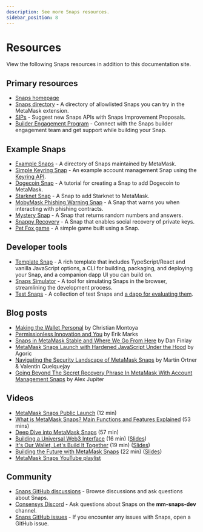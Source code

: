 ```yaml
---
description: See more Snaps resources.
sidebar_position: 8
---
```


# Resources

View the following Snaps resources in addition to this documentation site.

## Primary resources

- [Snaps homepage](https://metamask.io/snaps/)
- [Snaps directory](https://snaps.metamask.io/) - A directory of allowlisted Snaps you can try in the MetaMask extension.
- [SIPs](https://github.com/MetaMask/SIPs) - Suggest new Snaps APIs with Snaps Improvement Proposals.
- [Builder Engagement Program](https://go.metamask.io/snaps-builders) - Connect with the Snaps builder engagement team and get support while building your Snap.

## Example Snaps

- [Example Snaps](https://github.com/MetaMask/snaps/tree/main/packages/examples) - A directory of
  Snaps maintained by MetaMask.
- [Simple Keyring Snap](https://github.com/MetaMask/snap-simple-keyring) - An example account management Snap using the [Keyring API](../reference/keyring-api/index.md).
- [Dogecoin Snap](https://github.com/ziad-saab/dogecoin-snap) - A tutorial for creating a Snap to
  add Dogecoin to MetaMask.
- [Starknet Snap](https://github.com/Consensys/starknet-snap) - A Snap to add Starknet to MetaMask.
- [MobyMask Phishing Warning Snap](https://github.com/Montoya/mobymask-snap) - A Snap that warns you
  when interacting with phishing contracts.
- [Mystery Snap](https://github.com/Montoya/random-snap) - A Snap that returns random numbers and answers.
- [Snappy Recovery](https://github.com/ziad-saab/snappy-recovery) - A Snap that enables social
  recovery of private keys.
- [Pet Fox game](https://github.com/Montoya/pet-fox) - A simple game built using a Snap.

## Developer tools

- [Template Snap](https://github.com/MetaMask/template-snap-monorepo) - A rich template that
  includes TypeScript/React and vanilla JavaScript options, a CLI for building, packaging, and
  deploying your Snap, and a companion dapp UI you can build on.
- [Snaps Simulator](https://metamask.github.io/snaps/snaps-simulator/latest) - A tool for simulating
  Snaps in the browser, streamlining the development process.
- [Test Snaps](https://github.com/MetaMask/snaps/tree/main/packages/test-snaps) - A collection of
  test Snaps and [a dapp for evaluating them](https://metamask.github.io/snaps/test-snaps/latest/).

## Blog posts

- [Making the Wallet Personal](https://thedefiant.io/making-the-wallet-personal) by Christian
  Montoya
- [Permissionless Innovation and You](https://metamask.io/news/latest/permissionless-innovation-and-you/)
  by Erik Marks
- [Snaps in MetaMask Stable and Where We Go From
  Here](https://metamask.io/news/latest/snaps-in-metamask-stable-and-where-we-go-from-here/) by Dan
  Finlay
- [MetaMask Snaps Launch with Hardened JavaScript Under the
  Hood](https://agoric.com/blog/announcements/metamask-snaps-launch-with-hardened-javascript-under-the-hood) by Agoric
- [Navigating the Security Landscape of MetaMask Snaps](https://metamask.io/news/developers/navigating-the-security-landscape-of-metamask-snaps/)
  by Martin Ortner & Valentin Quelquejay
- [Going Beyond The Secret Recovery Phrase In MetaMask With Account Management Snaps](https://metamask.io/news/latest/going-beyond-the-secret-recovery-phrase-in-metamask-with-account-management/) by Alex Jupiter

## Videos

- [MetaMask Snaps Public Launch](https://www.youtube.com/watch?v=cbkjbYd71OY) (12 min)
- [What is MetaMask Snaps? Main Functions and Features Explained](https://www.youtube.com/watch?v=Dlw9yLpEm7E) (53 mins)
- [Deep Dive into MetaMask Snaps](https://www.youtube.com/watch?v=qXEBqamnv5w) (57 min)
- [Building a Universal Web3 Interface](https://vimeo.com/864943019)
  (16 min) ([Slides](https://docs.google.com/presentation/d/1pnx6JdpFaj6LsW3B89jqumYgmHvirOE2H-_2S1ggRvY/edit?usp=sharing))
- [It's Our Wallet, Let's Build It Together](https://www.youtube.com/watch?v=G6qunL2gnjE) (19 min)
  ([Slides](https://docs.google.com/presentation/d/1ZjhYF-3mwGmsFdcbDgqgFR6t3YIab4_Hk3dRAWjvSQg/edit?usp=sharing))
- [Building the Future with MetaMask Snaps](https://www.youtube.com/watch?v=iE8CGzadKZ8&t=288s) (22 min)
  ([Slides](https://docs.google.com/presentation/d/1LG8MqRrbb9qSg4m8ZjJXPQFccb9YPc-6387hSNpscpY/edit?usp=sharing))
- [MetaMask Snaps YouTube playlist](https://www.youtube.com/playlist?list=PLJ8kQp5OiaEM6ad6mC1NmJCGJSZm7cBfI)

## Community

- [Snaps GitHub discussions](https://github.com/MetaMask/snaps/discussions) - Browse discussions and
  ask questions about Snaps.
- [Consensys Discord](https://discord.gg/consensys) - Ask questions about Snaps on the **mm-snaps-dev** channel.
- [Snaps GitHub issues](https://github.com/MetaMask/snaps/issues) - If you encounter any issues with
  Snaps, open a GitHub issue.
